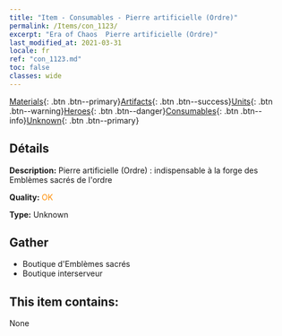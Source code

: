 ```yaml
---
title: "Item - Consumables - Pierre artificielle (Ordre)"
permalink: /Items/con_1123/
excerpt: "Era of Chaos  Pierre artificielle (Ordre)"
last_modified_at: 2021-03-31
locale: fr
ref: "con_1123.md"
toc: false
classes: wide
---
```

 [Materials](/fr/Items/){: .btn .btn--primary}[Artifacts](/fr/Items/Artifacts/){: .btn .btn--success}[Units](/fr/Items/Units/){: .btn .btn--warning}[Heroes](/fr/Items/Heroes/){: .btn .btn--danger}[Consumables](/fr/Items/Consumables/){: .btn .btn--info}[Unknown](/fr/Items/Unknown/){: .btn .btn--primary}

## Détails
 **Description:** Pierre artificielle (Ordre) : indispensable à la forge des Emblèmes sacrés de l'ordre

 **Quality:** <span style="color: #FF8C00">OK</span>

 **Type:** Unknown

## Gather

*    Boutique d'Emblèmes sacrés 
*    Boutique interserveur 

## This item contains:

  None


